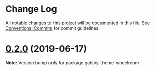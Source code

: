 # Change Log

All notable changes to this project will be documented in this file.
See [Conventional Commits](https://conventionalcommits.org) for commit guidelines.

# [0.2.0](https://github.com/jaccomeijer/wheelroom/compare/gatsby-theme-wheelroom@0.1.6...gatsby-theme-wheelroom@0.2.0) (2019-06-17)

**Note:** Version bump only for package gatsby-theme-wheelroom
